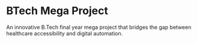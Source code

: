 # BTech Mega Project
An innovative B.Tech final year mega project that bridges the gap between healthcare accessibility and digital automation.
